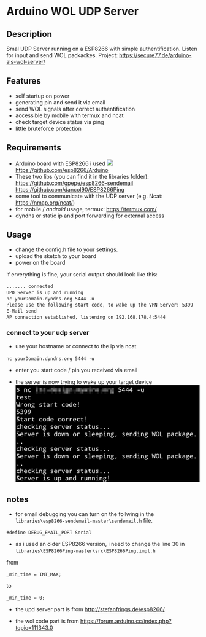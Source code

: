 # Arduino WOL UDP Server

## Description
Smal UDP Server running on a ESP8266 with simple authentification. Listen for input and send WOL packackes.
Project: https://secure77.de/arduino-als-wol-server/


## Features

- self startup on power
- generating pin and send it via email
- send WOL signals after correct authentification
- accessible by mobile with termux and ncat
- check target device status via ping
- little bruteforce protection

## Requirements

- Arduino board with ESP8266  i used ![](https://img.shields.io/badge/ESP8266-v%202.3.0-green) https://github.com/esp8266/Arduino
- These two libs (you can find it in the libraries folder): 
https://github.com/gpepe/esp8266-sendemail
https://github.com/dancol90/ESP8266Ping
- some tool to communicate with the UDP server (e.g. Ncat: https://nmap.org/ncat/)
- for mobile / *android*  usage, termux: https://termux.com/
- dyndns or static ip and port forwarding for external access 

## Usage

- change the config.h file to your settings.
- upload the sketch to your board
- power on the board

if erverything is fine, your serial output should look like this:

``` 
....... connected
UPD Server is up and running
nc yourDomain.dyndns.org 5444 -u 
Please use the following start code, to wake up the VPN Server: 5399
E-Mail send
AP connection established, listening on 192.168.178.4:5444
``` 


### connect to your udp server
- use your hostname or connect to the ip via ncat

``nc yourDomain.dyndns.org 5444 -u ``

- enter you start code / pin you received via email

- the server is now trying to wake up your target device
[![](https://github.com/secure-77/Arduino-WOL-UDP-Server/blob/master/Termux_example.png)](https://github.com/secure-77/Arduino-WOL-UDP-Server/blob/master/Termux_example.png)


## notes

- for email debugging you can turn on the follwing in the ``libraries\esp8266-sendemail-master\sendemail.h`` file.
```
#define DEBUG_EMAIL_PORT Serial
```
- as i used an older ESP8266 version, i need to change the line 30 in ``libraries\ESP8266Ping-master\src\ESP8266Ping.impl.h``

from
```
_min_time = INT_MAX;
```
to
```
_min_time = 0;
```
- the upd server part is from http://stefanfrings.de/esp8266/

- the wol code part is from https://forum.arduino.cc/index.php?topic=111343.0


